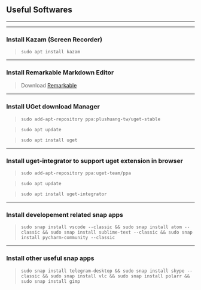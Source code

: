 ## Useful Softwares

***

***

### Install Kazam (Screen Recorder)
> `sudo apt install kazam`


***

### Install Remarkable Markdown Editor
> Download [Remarkable](https://remarkableapp.github.io/linux/download.html)


***

### Install UGet download Manager
> `sudo add-apt-repository ppa:plushuang-tw/uget-stable`

> `sudo apt update`

> `sudo apt install uget`


***

### Install uget-integrator to support uget extension in browser
> `sudo add-apt-repository ppa:uget-team/ppa`

> `sudo apt update`

> `sudo apt install uget-integrator`


***

### Install developement related snap apps
> `sudo snap install vscode --classic && sudo snap install atom --classic && sudo snap install sublime-text --classic && sudo snap install pycharm-community --classic`


***

### Install other useful snap apps
> `sudo snap install telegram-desktop && sudo snap install skype --classic && sudo snap install vlc && sudo snap install polarr && sudo snap install gimp`